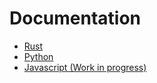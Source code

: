 # Documentation

- [Rust](/wasm-extension-rs/docs/wasm32-wasip1/doc/moosync_edk/index.html)
- [Python](/wasm-extension-py/html/moosync_edk/index.html)
- [Javascript (Work in progress)]()
